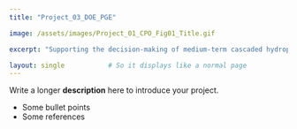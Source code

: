 ```yaml
---
title: "Project_03_DOE_PGE"

image: /assets/images/Project_01_CPO_Fig01_Title.gif

excerpt: "Supporting the decision-making of medium-term cascaded hydropower planning."

layout: single           # So it displays like a normal page
---
```

Write a longer **description** here to introduce your project.

- Some bullet points
- Some references
